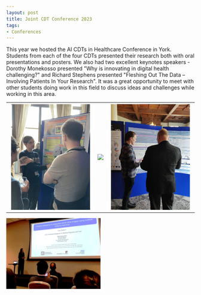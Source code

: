 ```yaml
---
layout: post
title: Joint CDT Conference 2023
tags:
- Conferences
---
```

This year we hosted the AI CDTs in Healthcare Conference in York. Students from each of the four CDTs presented their research both with oral presentations and posters. We also had two excellent keynotes speakers - Dorothy Monekosso presented "Why is innovating in digital health challenging?" and Richard Stephens presented "Fleshing Out The Data – Involving Patients In Your Research". It was a great opportunity to meet with other students doing work in this field to discuss ideas and challenges while working in this area.

<table>
  <tr>
    <th><img  src="/images/JointConf1.png" style="max-width: 95%;"></th>
    <th><img  src="/images/JointConf2.png" style="max-width: 95%;"></th>
    <th><img  src="/images/JointConf3.png" style="max-width: 95%;"></th>
  </tr>
</table>

<img  src="/images/JointConf4.png" style="max-width: 50%;">
